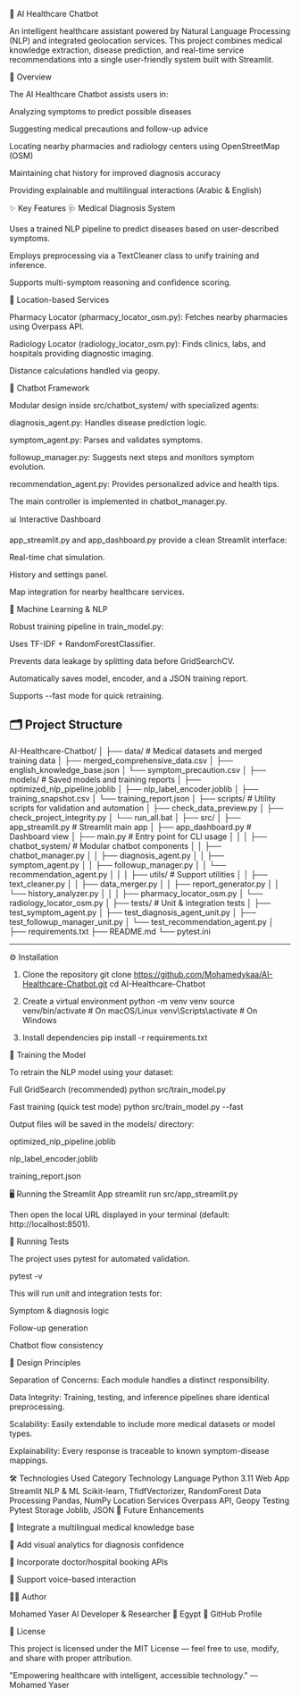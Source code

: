 🧠 AI Healthcare Chatbot

An intelligent healthcare assistant powered by Natural Language Processing (NLP) and integrated geolocation services.
This project combines medical knowledge extraction, disease prediction, and real-time service recommendations into a single user-friendly system built with Streamlit.

🚀 Overview

The AI Healthcare Chatbot assists users in:

Analyzing symptoms to predict possible diseases

Suggesting medical precautions and follow-up advice

Locating nearby pharmacies and radiology centers using OpenStreetMap (OSM)

Maintaining chat history for improved diagnosis accuracy

Providing explainable and multilingual interactions (Arabic & English)

✨ Key Features
🩺 Medical Diagnosis System

Uses a trained NLP pipeline to predict diseases based on user-described symptoms.

Employs preprocessing via a TextCleaner class to unify training and inference.

Supports multi-symptom reasoning and confidence scoring.

🧭 Location-based Services

Pharmacy Locator (pharmacy_locator_osm.py): Fetches nearby pharmacies using Overpass API.

Radiology Locator (radiology_locator_osm.py): Finds clinics, labs, and hospitals providing diagnostic imaging.

Distance calculations handled via geopy.

💬 Chatbot Framework

Modular design inside src/chatbot_system/ with specialized agents:

diagnosis_agent.py: Handles disease prediction logic.

symptom_agent.py: Parses and validates symptoms.

followup_manager.py: Suggests next steps and monitors symptom evolution.

recommendation_agent.py: Provides personalized advice and health tips.

The main controller is implemented in chatbot_manager.py.

📊 Interactive Dashboard

app_streamlit.py and app_dashboard.py provide a clean Streamlit interface:

Real-time chat simulation.

History and settings panel.

Map integration for nearby healthcare services.

🧠 Machine Learning & NLP

Robust training pipeline in train_model.py:

Uses TF-IDF + RandomForestClassifier.

Prevents data leakage by splitting data before GridSearchCV.

Automatically saves model, encoder, and a JSON training report.

Supports --fast mode for quick retraining.

🗂️ Project Structure
---

AI-Healthcare-Chatbot/
│
├── data/                     # Medical datasets and merged training data
│   ├── merged_comprehensive_data.csv
│   ├── english_knowledge_base.json
│   └── symptom_precaution.csv
│
├── models/                   # Saved models and training reports
│   ├── optimized_nlp_pipeline.joblib
│   ├── nlp_label_encoder.joblib
│   ├── training_snapshot.csv
│   └── training_report.json
│
├── scripts/                  # Utility scripts for validation and automation
│   ├── check_data_preview.py
│   ├── check_project_integrity.py
│   └── run_all.bat
│
├── src/
│   ├── app_streamlit.py      # Streamlit main app
│   ├── app_dashboard.py      # Dashboard view
│   ├── main.py               # Entry point for CLI usage
│   │
│   ├── chatbot_system/       # Modular chatbot components
│   │   ├── chatbot_manager.py
│   │   ├── diagnosis_agent.py
│   │   ├── symptom_agent.py
│   │   ├── followup_manager.py
│   │   └── recommendation_agent.py
│   │
│   ├── utils/                # Support utilities
│   │   ├── text_cleaner.py
│   │   ├── data_merger.py
│   │   ├── report_generator.py
│   │   └── history_analyzer.py
│   │
│   ├── pharmacy_locator_osm.py
│   └── radiology_locator_osm.py
│
├── tests/                    # Unit & integration tests
│   ├── test_symptom_agent.py
│   ├── test_diagnosis_agent_unit.py
│   ├── test_followup_manager_unit.py
│   └── test_recommendation_agent.py
│
├── requirements.txt
├── README.md
└── pytest.ini

---
⚙️ Installation
1. Clone the repository
git clone https://github.com/Mohamedykaa/AI-Healthcare-Chatbot.git
cd AI-Healthcare-Chatbot

2. Create a virtual environment
python -m venv venv
source venv/bin/activate      # On macOS/Linux
venv\Scripts\activate         # On Windows

3. Install dependencies
pip install -r requirements.txt

🧩 Training the Model

To retrain the NLP model using your dataset:

Full GridSearch (recommended)
python src/train_model.py

Fast training (quick test mode)
python src/train_model.py --fast


Output files will be saved in the models/ directory:

optimized_nlp_pipeline.joblib

nlp_label_encoder.joblib

training_report.json

🖥️ Running the Streamlit App
streamlit run src/app_streamlit.py


Then open the local URL displayed in your terminal (default: http://localhost:8501).

🧪 Running Tests

The project uses pytest for automated validation.

pytest -v


This will run unit and integration tests for:

Symptom & diagnosis logic

Follow-up generation

Chatbot flow consistency

🧱 Design Principles

Separation of Concerns: Each module handles a distinct responsibility.

Data Integrity: Training, testing, and inference pipelines share identical preprocessing.

Scalability: Easily extendable to include more medical datasets or model types.

Explainability: Every response is traceable to known symptom-disease mappings.

🛠️ Technologies Used
Category	Technology
Language	Python 3.11
Web App	Streamlit
NLP & ML	Scikit-learn, TfidfVectorizer, RandomForest
Data Processing	Pandas, NumPy
Location Services	Overpass API, Geopy
Testing	Pytest
Storage	Joblib, JSON
🧭 Future Enhancements

🔹 Integrate a multilingual medical knowledge base

🔹 Add visual analytics for diagnosis confidence

🔹 Incorporate doctor/hospital booking APIs

🔹 Support voice-based interaction

👨‍💻 Author

Mohamed Yaser
AI Developer & Researcher
📍 Egypt
🔗 GitHub Profile

🩵 License

This project is licensed under the MIT License — feel free to use, modify, and share with proper attribution.

"Empowering healthcare with intelligent, accessible technology."
— Mohamed Yaser